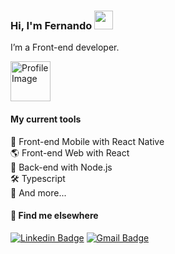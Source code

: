 ### Hi, I'm Fernando <img src="https://media.giphy.com/media/hvRJCLFzcasrR4ia7z/giphy.gif" width="30px">

I’m a Front-end developer.

<p align="left"> <img src="https://scontent.fmii7-1.fna.fbcdn.net/v/t39.30808-6/278486372_163799969344613_6466062881469930615_n.jpg?_nc_cat=106&ccb=1-5&_nc_sid=09cbfe&_nc_eui2=AeF4NTayuimVcmMdicd6XQY4VdXM6uXAc6BV1czq5cBzoBL5eyBpz4hg8f4EXHGbo-2rYv-i9rNWUnRWGmIQv_2q&_nc_ohc=rsNGEUVspPEAX8SsiNK&_nc_ht=scontent.fmii7-1.fna&oh=00_AT_bQtF7hP41pGcYwGa1ODpunnnmXwdE8hK3Cs9A0By6AA&oe=626699D2" width=64 height=64 alt="Profile Image " /> </p>

#### My current tools 
📲 Front-end Mobile with React Native  
🌎 Front-end Web with React  
📡 Back-end with Node.js  
🛠️ Typescript  
🧰 And more...  

#### 💬 Find me elsewhere

[![Linkedin Badge](https://img.shields.io/badge/-Linkedin-blue?style=flat-square&logo=Linkedin&logoColor=white&link=https://www.linkedin.com/in/l-fernandocosta/)](https://www.linkedin.com/in/fernando-costa-dev/) 
[![Gmail Badge](https://img.shields.io/badge/-fernandocostadev98@gmail.com-c14438?style=flat-square&logo=Gmail&logoColor=white&link=mailto:fernandocostadev98@gmail.com)](mailto:fernandocostadev98@gmail.com)

